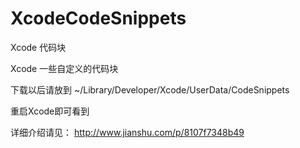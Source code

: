 # XcodeCodeSnippets
Xcode 代码块

Xcode 一些自定义的代码块



下载以后请放到 ~/Library/Developer/Xcode/UserData/CodeSnippets


重启Xcode即可看到


详细介绍请见： http://www.jianshu.com/p/8107f7348b49
